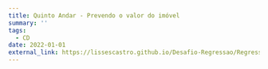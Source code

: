 ```yaml
---
title: Quinto Andar - Prevendo o valor do imóvel
summary: ''
tags:
  - CD
date: 2022-01-01
external_link: https://lissescastro.github.io/Desafio-Regressao/Regressao_Valor_de_Imovel_Tera.html
---
```


